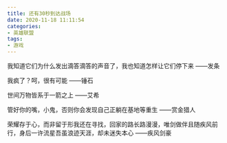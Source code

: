 ```yaml
---
title: 还有30秒到达战场
date: 2020-11-18 11:11:54
categories:
- 英雄联盟
tags:
- 游戏
---
```

我知道它们为什么发出滴答滴答的声音了<!--more-->，我也知道怎样让它们停下来 ——发条

我疯了？呵，很有可能 ——锤石

世间万物皆系于一箭之上 ——艾希

管好你的嘴，小鬼，否则你会发现自己正躺在基地等重生 ——赏金猎人

荣耀存于心，而非留于形我还在寻找，回家的路长路漫漫，唯剑做伴且随疾风前行，身后一许流星吾虽浪迹天涯，却未迷失本心 ——疾风剑豪
